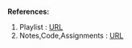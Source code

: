 <b>References:</b>
<ol type="1">
    <li>Playlist : <a href="https://www.youtube.com/playlist?list=PL9gnSGHSqcnr_DxHsP7AW9ftq0AtAyYqJ">URL</a></li>
    <li>Notes,Code,Assignments : <a href="https://github.com/kunal-kushwaha/DSA-Bootcamp-Java">URL</a></li>
</ol>
